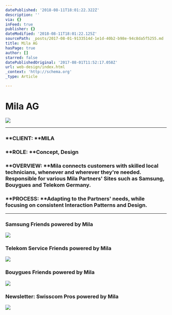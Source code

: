```yaml
---
datePublished: '2018-08-11T18:01:22.322Z'
description: ''
via: {}
inFeed: true
publisher: {}
dateModified: '2018-08-11T18:01:22.125Z'
sourcePath: _posts/2017-08-01-9133514d-1e1d-40b2-b98e-94c8da5f5255.md
title: Mila AG
hasPage: true
author: []
starred: false
datePublishedOriginal: '2017-08-01T11:52:17.058Z'
url: web-design/index.html
_context: 'http://schema.org'
_type: Article

---
```

# Mila AG
![](https://the-grid-user-content.s3-us-west-2.amazonaws.com/663889fc-b71b-4093-af22-adff21906aa8.png)

---

### **CLIENT: **MILA

### **ROLE: **Concept, Design

### **OVERVIEW: **Mila connects customers with skilled local technicians, whenever and wherever they're needed. Responsible for various Mila Partners' Sites such as Samsung, Bouygues and Telekom Germany.

### **PROCESS: **Adapting to the Partners' needs, while focusing on consistent Interaction Patterns and Design.

---

### **Samsung** Friends powered by Mila
![](https://s3-us-west-2.amazonaws.com/the-grid-img/p/46724ba893399b8cc5e2bb889dbd631bf9445227.png)

### **Telekom** Service Friends powered by Mila
![](https://s3-us-west-2.amazonaws.com/the-grid-img/p/0da667db3dbb61144b53452c672a7612f9c72375.png)

### **Bouygues** Friends powered by Mila
![](https://s3-us-west-2.amazonaws.com/the-grid-img/p/56d88da0ff38e071e8380057a97010df0d35186a.png)

### **Newsletter**: Swisscom Pros powered by Mila
![](https://s3-us-west-2.amazonaws.com/the-grid-img/p/0866e87fe2df7530e54e9af4a6458ef10a9c5bfc.png)